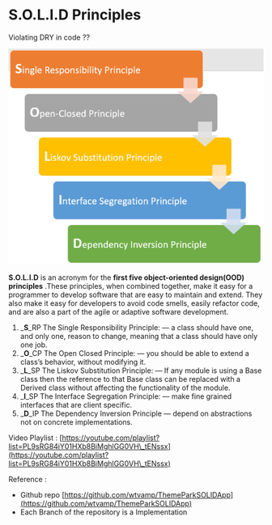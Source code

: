 # S.O.L.I.D Principles

Violating DRY in code  ??

![](<.gitbook/assets/image (51).png>)



**S.O.L.I.D** is an acronym for the **first five object-oriented design(OOD) principles** .These principles, when combined together, make it easy for a programmer to develop software that are easy to maintain and extend. They also make it easy for developers to avoid code smells, easily refactor code, and are also a part of the agile or adaptive software development.

1. _**S**_RP The Single Responsibility Principle: — a class should have one, and only one, reason to change, meaning that a class should have only one job.
2. _**O**_CP The Open Closed Principle: — you should be able to extend a class’s behavior, without modifying it.
3. _**L**_SP The Liskov Substitution Principle: — If any module is using a Base class then the reference to that Base class can be replaced with a Derived class without affecting the functionality of the module.
4. _**I**_SP The Interface Segregation Principle: — make fine grained interfaces that are client specific.
5. _**D**_IP The Dependency Inversion Principle — depend on abstractions not on concrete implementations.

Video Playlist  : [https://youtube.com/playlist?list=PL9sRG84iY01HXb8BiMghlGG0VH\_tENssx](https://youtube.com/playlist?list=PL9sRG84iY01HXb8BiMghlGG0VH\_tENssx)



Reference  : &#x20;

* Github repo [https://github.com/wtvamp/ThemeParkSOLIDApp](https://github.com/wtvamp/ThemeParkSOLIDApp)
* Each Branch of the repository is a Implementation

